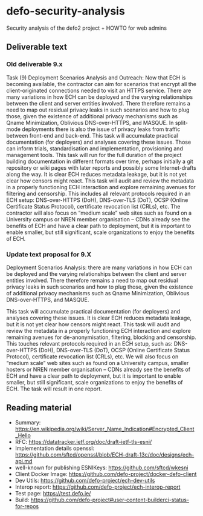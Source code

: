 # defo-security-analysis
Security analysis of the defo2 project + HOWTO for web admins


## Deliverable text
### Old deliverable 9.x

Task (9) Deployment Scenarios Analysis and Outreach: Now that ECH is becoming available, the contractor can aim for scenarios that encrypt all the client-originated connections needed to visit an HTTPS service. There are many variations in how ECH can be deployed and the varying relationships between the client and server entities involved. There therefore remains a need to map out residual privacy leaks in such scenarios and how to plug those, given the existence of additional privacy mechanisms such as Qname Minimization, Oblivious DNS-over-HTTPS, and MASQUE. In split-mode deployments there is also the issue of privacy leaks from traffic between front-end and back-end. This task will accumulate practical documentation (for deployers) and analyses covering these issues. Those can inform trials, standardisation and implementation, provisioning and management tools. This task will run for the full duration of the project building documentation in different formats over time, perhaps initially a git
repository or wiki pages with later reports and possibly some Internet-drafts along the way. It is clear ECH reduces metadata leakage, but it is not yet clear how censors might react. This task will audit and review the metadata in a properly functioning ECH interaction and explore remaining avenues for filtering and censorship. This includes all relevant protocols required in an ECH setup: DNS-over-HTTPS (DoH), DNS-over-TLS (DoT), OCSP (Online Certificate Status Protocol), certificate revocation list (CRLs), etc. The contractor will also focus on “medium scale” web sites such as found on a University campus or NREN member organisation – CDNs already see the benefits of ECH and have a clear path to deployment, but it is important to enable smaller, but still significant, scale organizations to enjoy the benefits of ECH.


### Update text proposal for 9.X

Deployment Scenarios Analysis:  there are many variations in how ECH can be deployed and the varying relationships between the client and server entities involved. There therefore remains a need to map out residual privacy leaks in such scenarios and how to plug those, given the existence of additional privacy mechanisms such as Qname Minimization, Oblivious DNS-over-HTTPS, and MASQUE.

This task will accumulate practical documentation (for deployers) and analyses covering these issues.  It is clear ECH reduces metadata leakage, but it is not yet clear how censors might react. This task will audit and review the metadata in a properly functioning ECH interaction and explore remaining avenues for de-anonymisation, filtering, blocking and censorship. This touches relevant protocols required in an ECH setup, such as: DNS-over-HTTPS (DoH), DNS-over-TLS (DoT), OCSP (Online Certificate Status Protocol), certificate revocation list (CRLs), etc. We will also focus on “medium scale” web sites such as found on a University campus, smaller hosters or NREN member organisation – CDNs already see the benefits of ECH and have a clear path to deployment, but it is important to enable smaller, but still significant, scale organizations to enjoy the benefits of ECH. The task will result in one report.

## Reading material

- Summary: https://en.wikipedia.org/wiki/Server_Name_Indication#Encrypted_Client_Hello
- RFC: https://datatracker.ietf.org/doc/draft-ietf-tls-esni/
- Implementation details openssl: https://github.com/sftcd/openssl/blob/ECH-draft-13c/doc/designs/ech-api.md
- well-known for publishing ESNIKeys: https://github.com/sftcd/wkesni
- Client Docker Image: https://github.com/defo-project/docker-defo-client
- Dev Utils: https://github.com/defo-project/ech-dev-utils
- Interop report: https://github.com/defo-project/ech-interop-report
- Test page: https://test.defo.ie/
- Build: https://github.com/defo-project#user-content-builderci-status-for-repos
